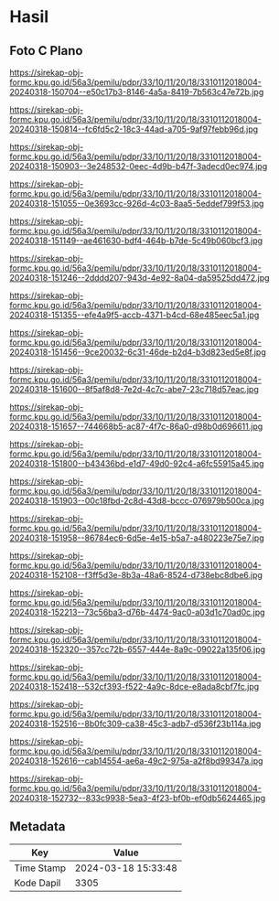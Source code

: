 # Hasil

## Foto C Plano

https://sirekap-obj-formc.kpu.go.id/56a3/pemilu/pdpr/33/10/11/20/18/3310112018004-20240318-150704--e50c17b3-8146-4a5a-8419-7b563c47e72b.jpg

https://sirekap-obj-formc.kpu.go.id/56a3/pemilu/pdpr/33/10/11/20/18/3310112018004-20240318-150814--fc6fd5c2-18c3-44ad-a705-9af97febb96d.jpg

https://sirekap-obj-formc.kpu.go.id/56a3/pemilu/pdpr/33/10/11/20/18/3310112018004-20240318-150903--3e248532-0eec-4d9b-b47f-3adecd0ec974.jpg

https://sirekap-obj-formc.kpu.go.id/56a3/pemilu/pdpr/33/10/11/20/18/3310112018004-20240318-151055--0e3693cc-926d-4c03-8aa5-5eddef799f53.jpg

https://sirekap-obj-formc.kpu.go.id/56a3/pemilu/pdpr/33/10/11/20/18/3310112018004-20240318-151149--ae461630-bdf4-464b-b7de-5c49b060bcf3.jpg

https://sirekap-obj-formc.kpu.go.id/56a3/pemilu/pdpr/33/10/11/20/18/3310112018004-20240318-151246--2dddd207-943d-4e92-8a04-da59525dd472.jpg

https://sirekap-obj-formc.kpu.go.id/56a3/pemilu/pdpr/33/10/11/20/18/3310112018004-20240318-151355--efe4a9f5-accb-4371-b4cd-68e485eec5a1.jpg

https://sirekap-obj-formc.kpu.go.id/56a3/pemilu/pdpr/33/10/11/20/18/3310112018004-20240318-151456--9ce20032-6c31-46de-b2d4-b3d823ed5e8f.jpg

https://sirekap-obj-formc.kpu.go.id/56a3/pemilu/pdpr/33/10/11/20/18/3310112018004-20240318-151600--8f5af8d8-7e2d-4c7c-abe7-23c718d57eac.jpg

https://sirekap-obj-formc.kpu.go.id/56a3/pemilu/pdpr/33/10/11/20/18/3310112018004-20240318-151657--744668b5-ac87-4f7c-86a0-d98b0d696611.jpg

https://sirekap-obj-formc.kpu.go.id/56a3/pemilu/pdpr/33/10/11/20/18/3310112018004-20240318-151800--b43436bd-e1d7-49d0-92c4-a6fc55915a45.jpg

https://sirekap-obj-formc.kpu.go.id/56a3/pemilu/pdpr/33/10/11/20/18/3310112018004-20240318-151903--00c18fbd-2c8d-43d8-bccc-076979b500ca.jpg

https://sirekap-obj-formc.kpu.go.id/56a3/pemilu/pdpr/33/10/11/20/18/3310112018004-20240318-151958--86784ec6-6d5e-4e15-b5a7-a480223e75e7.jpg

https://sirekap-obj-formc.kpu.go.id/56a3/pemilu/pdpr/33/10/11/20/18/3310112018004-20240318-152108--f3ff5d3e-8b3a-48a6-8524-d738ebc8dbe6.jpg

https://sirekap-obj-formc.kpu.go.id/56a3/pemilu/pdpr/33/10/11/20/18/3310112018004-20240318-152213--73c56ba3-d76b-4474-9ac0-a03d1c70ad0c.jpg

https://sirekap-obj-formc.kpu.go.id/56a3/pemilu/pdpr/33/10/11/20/18/3310112018004-20240318-152320--357cc72b-6557-444e-8a9c-09022a135f06.jpg

https://sirekap-obj-formc.kpu.go.id/56a3/pemilu/pdpr/33/10/11/20/18/3310112018004-20240318-152418--532cf393-f522-4a9c-8dce-e8ada8cbf7fc.jpg

https://sirekap-obj-formc.kpu.go.id/56a3/pemilu/pdpr/33/10/11/20/18/3310112018004-20240318-152516--8b0fc309-ca38-45c3-adb7-d536f23b114a.jpg

https://sirekap-obj-formc.kpu.go.id/56a3/pemilu/pdpr/33/10/11/20/18/3310112018004-20240318-152616--cab14554-ae6a-49c2-975a-a2f8bd99347a.jpg

https://sirekap-obj-formc.kpu.go.id/56a3/pemilu/pdpr/33/10/11/20/18/3310112018004-20240318-152732--833c9938-5ea3-4f23-bf0b-ef0db5624465.jpg


## Metadata

| Key        | Value               |
| ---------- | ------------------- |
| Time Stamp | 2024-03-18 15:33:48 |
| Kode Dapil | 3305                |



